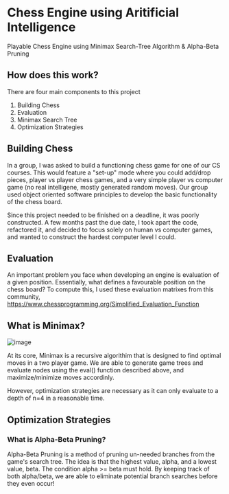# Chess Engine using Aritificial Intelligence

Playable Chess Engine using Minimax Search-Tree Algorithm &amp; Alpha-Beta Pruning

## How does this work?

There are four main components to this project
1. Building Chess
2. Evaluation
3. Minimax Search Tree
4. Optimization Strategies

## Building Chess

In a group, I was asked to build a functioning chess game for one of our CS courses. This would feature a "set-up" mode where you could add/drop pieces, player vs player chess games, and a very simple player vs computer game (no real intelligene, mostly generated random moves). Our group used object oriented software principles to develop the basic functionality of the chess board.

Since this project needed to be finished on a deadline, it was poorly constructed. A few months past the due date, I took apart the code, refactored it, and decided to focus solely on human vs computer games, and wanted to construct the hardest computer level I could.

## Evaluation

An important problem you face when developing an engine is evaluation of a given position. Essentially, what defines a favourable position on the chess board?
To compute this, I used these evaluation matrixes from this community,
https://www.chessprogramming.org/Simplified_Evaluation_Function

## What is Minimax?

![image](https://github.com/AbhishekDinesan/MinimaxChess/assets/69426715/0e773c63-f880-400a-a7f8-b597c21eb96c)

At its core, Minimax is a recursive algorithim that is designed to find optimal moves in a two player game. We are able to generate game trees and evaluate nodes using the eval() function described above, and maximize/minimize moves accordinly.

However, optimization strategies are necessary as it can only evaluate to a depth of n=4 in a reasonable time.

## Optimization Strategies

### What is Alpha-Beta Pruning?

Alpha-Beta Pruning is a method of pruning un-needed branches from the game's search tree. 
The idea is that the highest value, alpha, and a lowest value, beta. The condition alpha >= beta must hold.
By keeping track of both alpha/beta, we are able to eliminate potential branch searches before they even occur!



